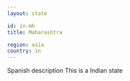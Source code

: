 ```yaml
---
layout: state

id: in-mh
title: Maharashtra

region: asia
country: in
---
```

Spanish description
This is a Indian state